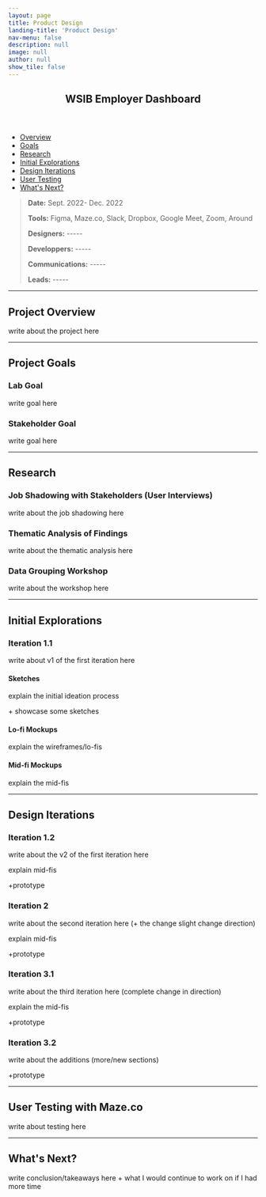 ```yaml
---
layout: page
title: Product Design
landing-title: 'Product Design'
nav-menu: false
description: null
image: null
author: null
show_tile: false
---
```


<!-- Main -->
<div id="main" class="alt">
	
<!-- One -->
<section id="one">
	<div class="inner">
	     <header class="major">
		<h1>WSIB Employer Dashboard</h1>
	     </header>		
		
<!-- Shortcuts -->
<ul class="actions">
	<li><a href="#Overview" class="button small scrolly">Overview</a></li>
	<li><a href="#ProjectGoals" class="button small scrolly">Goals</a></li>
	<li><a href="#Research" class="button small scrolly">Research</a></li>
	<li><a href="#InitialExplorations" class="button small scrolly">Initial Explorations</a></li>
	<li><a href="#DesignIterations" class="button small scrolly">Design Iterations</a></li>
	<li><a href="#UserTesting" class="button small scrolly">User Testing</a></li>
	<li><a href="#WhatsNext" class="button small scrolly">What's Next?</a></li>
</ul>
		
<!-- General Info -->
<blockquote> 
	<p><b>Date:</b> Sept. 2022- Dec. 2022</p>
	<p><b>Tools:</b> Figma, Maze.co, Slack, Dropbox, Google Meet, Zoom, Around</p>
	<p><b>Designers:</b> -----</p>
	<p><b>Developpers:</b> -----</p>
	<p><b>Communications:</b> -----</p>
	<p><b>Leads:</b> -----</p>
</blockquote>
		
<hr class="major"/>
		
<!-- Project Overview -->
<section id="Overview">
	<h2>Project Overview</h2>
	<p>write about the project here</p>
</section>
		
<hr class="major"/>
		
<!-- Project Goals -->
<section id="ProjectGoals">
	<h2>Project Goals</h2>
	<h3>Lab Goal</h3>
	<p>write goal here</p>
	<h3>Stakeholder Goal</h3>
	<p>write goal here</p>
</section>
		
<hr class="major"/>

<!-- Initial Research -->
<section id="Research">
	<h2>Research</h2>
	<h3>Job Shadowing with Stakeholders (User Interviews)</h3>
	<p>write about the job shadowing here</p>
	<h3>Thematic Analysis of Findings</h3>
	<p>write about the thematic analysis here</p>
	<h3>Data Grouping Workshop</h3>
	<p>write about the workshop here</p>
</section>
		
<hr class="major"/>
		
<!-- Initial Explorations -->
<section id="InitialExplorations">
	<h2>Initial Explorations</h2>
	<h3>Iteration 1.1</h3>
	<p>write about v1 of the first iteration here</p>
	<h4>Sketches</h4>
	<p>explain the initial ideation process</p>
	<p>+ showcase some sketches</p>
	<h4>Lo-fi Mockups</h4>
	<p>explain the wireframes/lo-fis</p>
	<h4>Mid-fi Mockups</h4>
	<p>explain the mid-fis</p>
</section>

<hr class="major"/>
	
<!-- Design Iterations -->
<section id="DesignIterations">
	<h2>Design Iterations</h2>
	<h3>Iteration 1.2</h3>
	<p>write about the v2 of the first iteration here</p>
	<p>explain mid-fis</p>
	<p>+prototype</p>
	<h3>Iteration 2</h3>
	<p>write about the second iteration here (+ the change slight change direction)</p>
	<p>explain mid-fis</p>
	<p>+prototype</p>
	<h3>Iteration 3.1</h3>
	<p>write about the third iteration here (complete change in direction)</p>
	<p>explain the mid-fis</p>
	<p>+prototype</p>
	<h3>Iteration 3.2</h3>
	<p>write about the additions (more/new sections)</p>
	<p>+prototype</p>
</section>
	
<hr class="major"/>
	
<!-- User Testing -->
<section id="UserTesting">
	<h2>User Testing with Maze.co</h2>
	<p>write about testing here</p>
<!--	<html>
		<head>
			<style>
				#content {
					width: 100%;
					margin: auto;
					height: 100%;
					display: flex;
					align-items: center;
					}
			</style>
		</head>
		<body>
			<div id="content">
				<iframe style="border: 1px solid rgba(0, 0, 0, 0.1);" width="100%" height="600" src="https://www.figma.com/embed?embed_host=share&url=https%3A%2F%2Fwww.figma.com%2Fproto%2FrfmX7pHDcCiRsORCA4yHAN%2FA%252FB-Testing-Prototypes%3Fscaling%3Dscale-down%26page-id%3D0%253A1%26starting-point-node-id%3D1%253A288%26show-proto-sidebar%3D1%26node-id%3D1%253A288" allowfullscreen></iframe>
			</div>
		</body>
	</html> -->
</section>
				
<hr class="major"/>
		
<!-- Takeawyas -->
<section id="WhatsNext">
	<h2>What's Next?</h2>
	<p>write conclusion/takeaways here + what I would continue to work on if I had more time</p>
</section>
	
</div>
</section>

</div>
